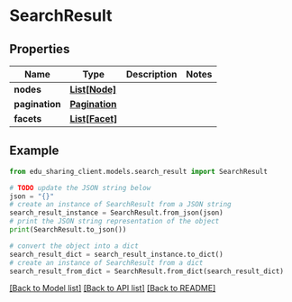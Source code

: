 # SearchResult


## Properties

Name | Type | Description | Notes
------------ | ------------- | ------------- | -------------
**nodes** | [**List[Node]**](Node.md) |  | 
**pagination** | [**Pagination**](Pagination.md) |  | 
**facets** | [**List[Facet]**](Facet.md) |  | 

## Example

```python
from edu_sharing_client.models.search_result import SearchResult

# TODO update the JSON string below
json = "{}"
# create an instance of SearchResult from a JSON string
search_result_instance = SearchResult.from_json(json)
# print the JSON string representation of the object
print(SearchResult.to_json())

# convert the object into a dict
search_result_dict = search_result_instance.to_dict()
# create an instance of SearchResult from a dict
search_result_from_dict = SearchResult.from_dict(search_result_dict)
```
[[Back to Model list]](../README.md#documentation-for-models) [[Back to API list]](../README.md#documentation-for-api-endpoints) [[Back to README]](../README.md)


